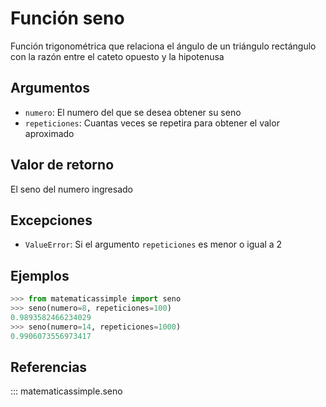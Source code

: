 # Función seno

Función trigonométrica que relaciona el ángulo de un triángulo rectángulo con la razón entre el cateto opuesto y la hipotenusa

## Argumentos

- `numero`: El numero del que se desea obtener su seno
- `repeticiones`: Cuantas veces se repetira para obtener el valor aproximado

## Valor de retorno

El seno del numero ingresado

## Excepciones

- `ValueError`: Si el argumento `repeticiones` es menor o igual a 2

## Ejemplos

```python
>>> from matematicassimple import seno
>>> seno(numero=8, repeticiones=100)
0.9893582466234029
>>> seno(numero=14, repeticiones=1000)
0.9906073556973417
```

## Referencias

::: matematicassimple.seno